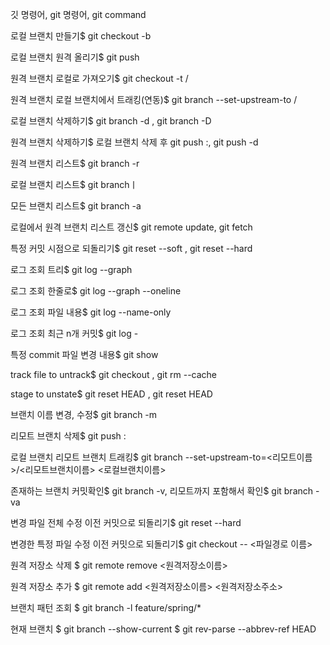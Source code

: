 깃 명령어, git 명령어, git command


로컬 브랜치 만들기$ git checkout -b <branch-name>

로컬 브랜치 원격 올리기$ git push <remote-name> <branch-name>

원격 브랜치 로컬로 가져오기$ git checkout -t <remote-name>/<branch-name>

원격 브랜치 로컬 브랜치에서 트래킹(연동)$ git branch --set-upstream-to <remote-name>/<branch-name>

로컬 브랜치 삭제하기$ git branch -d <branch-name>, git branch -D <branch-name>

원격 브랜치 삭제하기$ 로컬 브랜치 삭제 후 git push <remote-name> :<branch-name>, git push <remote-name> -d <branch-name>

원격 브랜치 리스트$ git branch -r

로컬 브랜치 리스트$ git branchㅣ

모든 브랜치 리스트$ git branch -a

로컬에서 원격 브랜치 리스트 갱신$ git remote update, git fetch

특정 커밋 시점으로 되돌리기$ git reset --soft <commit-hash>, git reset --hard <commit-hash>

로그 조회 트리$ git log --graph

로그 조회 한줄로$ git log --graph --oneline

로그 조회 파일 내용$ git log --name-only

로그 조회 최근 n개 커밋$ git log -<n>

특정 commit 파일 변경 내용$ git show <commit-hash>

track file to untrack$ git checkout <filename>, git rm --cache <filename>

stage to unstate$ git reset HEAD <filename>, git reset HEAD 

브랜치 이름 변경, 수정$ git branch -m <before-name> <new-name>

리모트 브랜치 삭제$ git push <remote-name> :<branch-name>

로컬 브랜치 리모트 브랜치 트래킹$ git branch --set-upstream-to=<리모트이름>/<리모트브랜치이름> <로컬브랜치이름>

존재하는 브랜치 커밋확인$ git branch -v, 리모트까지 포함해서 확인$ git branch -va

변경 파일 전체 수정 이전 커밋으로 되돌리기$ git reset --hard

변경한 특정 파일 수정 이전 커밋으로 되돌리기$ git checkout -- <파일경로 이름>

원격 저장소 삭제 $ git remote remove <원격저장소이름>

원격 저장소 추가 $ git remote add <원격저장소이름> <원격저장소주소>

브랜치 패턴 조회 $ git branch -l feature/spring/*

현재 브랜치 $ git branch --show-current
$ git rev-parse --abbrev-ref HEAD
